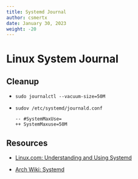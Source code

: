 ```yaml
---
title: Systemd Journal
author: csmertx
date: January 30, 2023
weight: -20
---
```


# Linux System Journal

## Cleanup

- ```sudo journalctl --vacuum-size=50M```

- ```sudov /etc/systemd/journald.conf```

    ```
    -- #SystemMaxUse=
    ++ SystemMaxuse=50M
    ```

## Resources

- [Linux.com: Understanding and Using Systemd](https://www.linux.com/training-tutorials/understanding-and-using-systemd/)

- [Arch Wiki: Systemd](https://wiki.archlinux.org/title/Systemd)